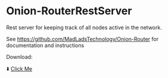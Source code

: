 # Onion-RouterRestServer

Rest server for keeping track of all nodes active in the network.

See https://github.com/MadLadsTechnology/Onion-Router for documentation and instructions

Download:

⬇️ [Click Me](https://drive.google.com/file/d/11oPSGgrD7euX7Gd3Vi7d7JOvaoXATFlu/view?usp=sharing)

